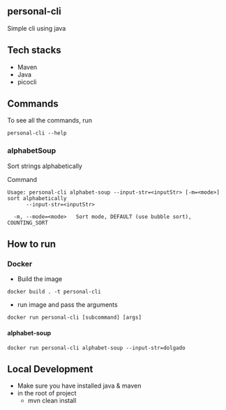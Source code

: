 ## personal-cli

Simple cli using java

## Tech stacks

- Maven
- Java
- picocli

## Commands

To see all the commands, run

```
personal-cli --help
```

### alphabetSoup

Sort strings alphabetically

Command

```
Usage: personal-cli alphabet-soup --input-str=<inputStr> [-m=<mode>]
sort alphabetically
      --input-str=<inputStr>

  -m, --mode=<mode>   Sort mode, DEFAULT (use bubble sort), COUNTING_SORT
```

## How to run

### Docker

- Build the image

```
docker build . -t personal-cli
```

- run image and pass the arguments

```
docker run personal-cli [subcommand] [args]
```

#### alphabet-soup

```
docker run personal-cli alphabet-soup --input-str=dolgado
```

## Local Development

- Make sure you have installed java & maven
- in the root of project
  - mvn clean install
